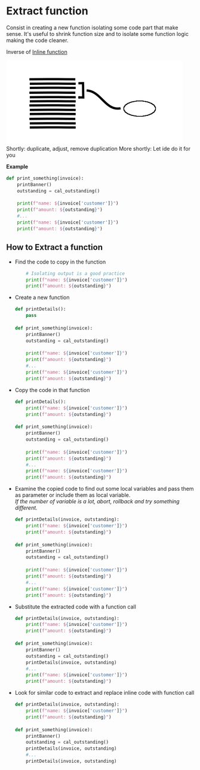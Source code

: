 # Extract function
Consist in creating a new function isolating some code part that
make sense. It's useful to shrink function size and to isolate some
function logic making the code cleaner.

Inverse of [Inline function](../Inline%20function/)

![Schema](./image.png)
Shortly: duplicate, adjust, remove duplication
More shortly: Let ide do it for you

**Example**
```python
def print_something(invoice):
    printBanner()
    outstanding = cal_outstanding()

    print(f"name: ${invoice['customer']}")
    print(f"amount: ${outstanding}")
    #...
    print(f"name: ${invoice['customer']}")
    print(f"amount: ${outstanding}")
```

## How to Extract a function
 * Find the code to copy in the function
   ```python
       # Isolating output is a good practice
       print(f"name: ${invoice['customer']}")
       print(f"amount: ${outstanding}")
   ```
   
 * Create a new function
   ```python
   def printDetails():
       pass
    
   def print_something(invoice):
       printBanner()
       outstanding = cal_outstanding()
    
       print(f"name: ${invoice['customer']}")
       print(f"amount: ${outstanding}")
       #...
       print(f"name: ${invoice['customer']}")
       print(f"amount: ${outstanding}")
   ```
   
 * Copy the code in that function
   ```python
   def printDetails():
       print(f"name: ${invoice['customer']}")
       print(f"amount: ${outstanding}")
    
   def print_something(invoice):
       printBanner()
       outstanding = cal_outstanding()
    
       print(f"name: ${invoice['customer']}")
       print(f"amount: ${outstanding}")
       #...
       print(f"name: ${invoice['customer']}")
       print(f"amount: ${outstanding}")
   ```
   
 * Examine the copied code to find out some local variables and
   pass them as parameter or include them as local variable.   
   *If the number of variable is a lot, abort, rollback and try 
   something different.*   
   ```python
   def printDetails(invoice, outstanding):
       print(f"name: ${invoice['customer']}")
       print(f"amount: ${outstanding}")
    
   def print_something(invoice):
       printBanner()
       outstanding = cal_outstanding()
    
       print(f"name: ${invoice['customer']}")
       print(f"amount: ${outstanding}")
       #...
       print(f"name: ${invoice['customer']}")
       print(f"amount: ${outstanding}")
   ```
   
 * Substitute the extracted code with a function call
   ```python   
   def printDetails(invoice, outstanding):
       print(f"name: ${invoice['customer']}")
       print(f"amount: ${outstanding}")
   
   def print_something(invoice):
       printBanner()
       outstanding = cal_outstanding()
       printDetails(invoice, outstanding)
       #...
       print(f"name: ${invoice['customer']}")
       print(f"amount: ${outstanding}")
   ```
 
 * Look for similar code to extract and replace inline code with
   function call   
   ```python  
   def printDetails(invoice, outstanding):
       print(f"name: ${invoice['customer']}")
       print(f"amount: ${outstanding}")
   
   def print_something(invoice):
       printBanner()
       outstanding = cal_outstanding()
       printDetails(invoice, outstanding)
       #...
       printDetails(invoice, outstanding)
   ```